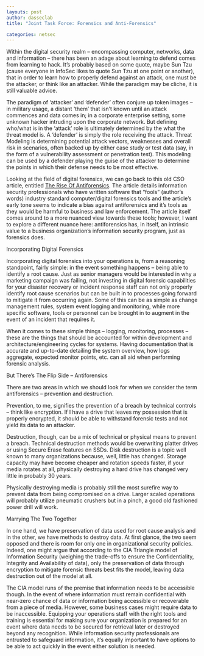 ```yaml
---
layouts: post
author: dasseclab
title: "Joint Task Force: Forensics and Anti-Forensics"

categories: netsec
---
```

Within the digital security realm – encompassing computer, networks, data and information – there has been an adage about learning to defend comes from learning to hack. It’s probably based on some quote, maybe Sun Tzu (cause everyone in InfoSec likes to quote Sun Tzu at one point or another), that in order to learn how to properly defend against an attack, one must be the attacker, or think like an attacker. While the paradigm may be cliche, it is still valuable advice.


The paradigm of ‘attacker’ and ‘defender’ often conjure up token images – in military usage, a distant ‘them’ that isn’t known until an attack commences and data comes in; in a corporate enterprise setting, some unknown hacker intruding upon the corporate network. But defining who/what is in the ‘attack’ role is ultimately determined by the what the threat model is. A ‘defender’ is simply the role receiving the attack. Threat Modeling is determining potential attack vectors, weaknesses and overall risk in scenarios, often backed up by either case study or test data (say, in the form of a vulnerability assessment or penetration test). This modeling can be used by a defender playing the guise of the attacker to determine the points in which their defense needs to be most effective.

Looking at the field of digital forensics, we can go back to this old CSO article, entitled [The Rise Of Antiforensics](http://www.csoonline.com/article/2122329/investigations-forensics/the-rise-of-anti-forensics.html). The article details information security professionals who have written software that “fools” (author’s words) industry standard computer/digital forensics tools and the article’s early tone seems to indicate a bias against antiforensics and it’s tools as they would be harmful to business and law enforcement. The article itself comes around to a more nuanced view towards these tools; however, I want to explore a different nuance here: antiforensics has, in itself, an intrinsic value to a business organization’s information security program, just as forensics does.

Incorporating Digital Forensics

Incorporating digital forensics into your operations is, from a reasoning standpoint, fairly simple: in the event something happens – being able to identify a root cause. Just as senior managers would be interested in why a marketing campaign was failing, not investing in digital forensic capabilities for your disaster recovery or incident response staff can not only properly identify root cause scenarios but can be built in to processes going forward to mitigate it from occurring again. Some of this can be as simple as change management rules, system event logging and monitoring, while more specific software, tools or personnel can be brought in to augment in the event of an incident that requires it.

When it comes to these simple things – logging, monitoring, processes – these are the things that should be accounted for within development and architecture/engineering cycles for systems. Having documentation that is accurate and up-to-date detailing the system overview, how logs aggregate, expected monitor points, etc. can all aid when performing forensic analysis.

But There’s The Flip Side – Antiforensics

There are two areas in which we should look for when we consider the term antiforensics –  prevention and destruction.

Prevention, to me, signifies the prevention of a breach by technical controls – think like encryption. If I have a drive that leaves my possession that is properly encrypted, it should be able to withstand forensic tests and not yield its data to an attacker.

Destruction, though, can be a mix of technical or physical means to prevent a breach. Technical destruction methods would be overwriting platter drives or using Secure Erase features on SSDs. Disk destruction is a topic well known to many organizations because, well, little has changed. Storage capacity may have become cheaper and rotation speeds faster, if your media rotates at all, physically destroying a hard drive has changed very little in probably 30 years.

Physically destroying media is probably still the most surefire way to prevent data from being compromised on a drive. Larger scaled operations will probably utilize pneumatic crushers but in a pinch, a good old fashioned power drill will work.

Marrying The Two Together

In one hand, we have preservation of data used for root cause analysis and in the other, we have methods to destroy data. At first glance, the two seem opposed and there is room for only one in organizational security policies. Indeed, one might argue that according to the CIA Triangle model of Information Security (weighing the trade-offs to ensure the Confidentiality, Integrity and Availability of data),  only the preservation of data through encryption to mitigate forensic threats best fits the model, leaving data destruction out of the model at all.

The CIA model runs of the premise that information needs to be accessible though. In the event of where information must remain confidential with near-zero chance of data or information being accessible or recoverable from a piece of media. However, some business cases might require data to be inaccessible. Equipping your operations staff with the right tools and training is essential for making sure your organization is prepared for an event where data needs to be secured for retrieval later or destroyed beyond any recognition. While information security professionals are entrusted to safeguard information, it’s equally important to have options to be able to act quickly in the event either solution is needed.